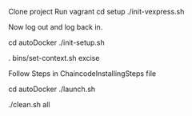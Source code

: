 <!-- first time  -->
Clone project
Run vagrant
cd setup
./init-vexpress.sh

Now log out and log back in.

<!-- Run Project  -->
cd autoDocker
./init-setup.sh

. bins/set-context.sh excise

<!-- setting the admin context and now install the chaincode -->
Follow Steps in ChaincodeInstallingSteps file

<!-- 2nd time  -->

cd autoDocker 
./launch.sh

<!-- to remove all containers and crypto material -->

./clean.sh all



